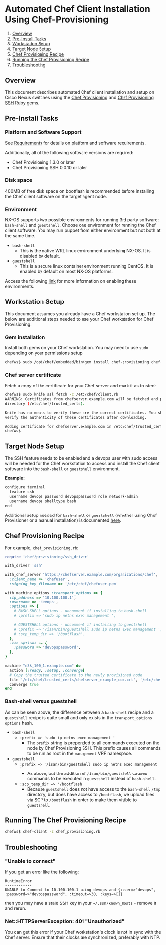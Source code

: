 # Automated Chef Client Installation Using Chef-Provisioning

1. [Overview](#overview)
2. [Pre-Install Tasks](#pre-install)
3. [Workstation Setup](#workstation)
4. [Target Node Setup](#node)
5. [Chef Provisioning Recipe](#recipe)
6. [Running the Chef Provisioning Recipe](#running)
7. [Troubleshooting](#troubleshooting)

## <a name="overview">Overview</a>

This document describes automated Chef client installation and setup on Cisco Nexus switches using the [Chef Provisioning](https://github.com/chef/chef-provisioning/) and [Chef Provisioning SSH](https://github.com/chef/chef-provisioning-ssh) Ruby gems.

## <a name="pre-install">Pre-Install Tasks</a>

### Platform and Software Support

See [Requirements](../README.md#requirements) for details on platform and software requirements.

Additionally, all of the following software versions are required:

* Chef Provisioning 1.3.0 or later
* Chef Provisioning SSH 0.0.10 or later

### Disk space

400MB of free disk space on bootflash is recommended before installing the
Chef client software on the target agent node.

### Environment
NX-OS supports two possible environments for running 3rd party software:
`bash-shell` and `guestshell`. Choose one environment for running the
Chef client software. You may run puppet from either environment but not both
at the same time.

* `bash-shell`
   * This is the native WRL linux environment underlying NX-OS. It is disabled by default.
* `guestshell`
   * This is a secure linux container environment running CentOS. It is enabled by default on most NX-OS platforms.

Access the following [link](README-agent-install.md) for more information on enabling these environments.

## <a name="workstation">Workstation Setup</a>

This document assumes you already have a Chef workstation set up. The below are additional steps needed to use your Chef workstation for Chef Provisioning.

### Gem installation

Install both gems on your Chef workstation. You may need to use `sudo` depending on your permissions setup.

```bash
chefws$ sudo /opt/chef/embedded/bin/gem install chef-provisioning chef-provisioning-ssh
```

### Chef server certificate

Fetch a copy of the certificate for your Chef server and mark it as trusted:

```bash
chefws$ sudo knife ssl fetch -c /etc/chef/client.rb
WARNING: Certificates from chefserver.example.com will be fetched and placed in your trusted_cert
directory (/etc/chef/trusted_certs).

Knife has no means to verify these are the correct certificates. You should
verify the authenticity of these certificates after downloading.

Adding certificate for chefserver.example.com in /etc/chef/trusted_certs/chefserver_example_com.crt
chefws$
```

## <a name="node">Target Node Setup</a>

The SSH feature needs to be enabled and a devops user with sudo access will be needed for the Chef workstation to access and install the Chef client software into the `bash-shell` or `guestshell` environment.

**Example:**

```bash
configure terminal
  feature ssh
  username devops password devopspassword role network-admin
  username devops shelltype bash
end
```

Additional setup needed for `bash-shell` or `guestshell` (whether using Chef Provisioner or a manual installation) is documented [here](README-agent-install.md).

## <a name="recipe">Chef Provisioning Recipe</a>

For example, `chef_provisioning.rb`:

```ruby
require 'chef/provisioning/ssh_driver'

with_driver 'ssh'

with_chef_server 'https://chefserver.example.com/organizations/chef',
  :client_name => 'chefuser',
  :signing_key_filename => '/etc/chef/chefuser.pem'

with_machine_options :transport_options => {
  :ip_address => '10.100.100.1',
  :username => 'devops',
  :options => {
    # BASH-SHELL options - uncomment if installing to bash-shell
    # :prefix => 'sudo ip netns exec management ',

    # GUESTSHELL options - uncomment if installing to guestshell
    # :prefix => '/isan/bin/guestshell sudo ip netns exec management ',
    # :scp_temp_dir => '/bootflash',
  },
  :ssh_options => {
    :password => 'devopspassword',
  },
}

machine "n3k_100_1.example.com" do
  action [:ready, :setup, :converge]
  # Copy the trusted certificate to the newly provisioned node
  file '/etc/chef/trusted_certs/chefserver_example_com.crt', '/etc/chef/trusted_certs/chefserver_example_com.crt'
  converge true
end
```

### Bash-shell versus guestshell

As can be seen above, the difference between a `bash-shell` recipe and a `guestshell` recipe is quite small and only exists in the `transport_options` `options` hash.

* `bash-shell`
  * `:prefix => 'sudo ip netns exec management '`
     * The `prefix` string is prepended to all commands executed on the node by Chef Provisioning SSH. This prefix causes all commands to be run as root in the `management` VRF namespace.
* `guestshell`
  * `:prefix => '/isan/bin/guestshell sudo ip netns exec management '`
     * As above, but the addition of `/isan/bin/guestshell` causes commands to be executed in `guestshell` instead of `bash-shell`.
  * `:scp_temp_dir => '/bootflash'`
     * Because `guestshell` does not have access to the `bash-shell` `/tmp` directory, but does have access to `/bootflash`, we upload files via SCP to `/bootflash` in order to make them visible to `guestshell`.

## <a name="running">Running The Chef Provisioning Recipe</a>

```bash
chefws$ chef-client -z chef_provisioning.rb
```

## <a name="troubleshooting">Troubleshooting</a>

### "Unable to connect"

If you get an error like the following:

```
RuntimeError
------------
UNABLE to Connect to 10.100.100.1 using devops and {:user=>"devops", :password=>"devopspassword", :timeout=>30, :keys=>[]}
```

then you may have a stale SSH key in your `~/.ssh/known_hosts` - remove it and rerun.

### Net::HTTPServerException: 401 "Unauthorized"

You can get this error if your Chef workstation's clock is not in sync with the Chef server. Ensure that their clocks are synchronized, preferably with NTP.
